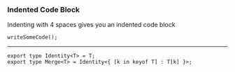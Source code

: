 ### Indented Code Block

Indenting with 4 spaces gives you an indented code block

    writeSomeCode();

----

    export type Identity<T> = T;
    export type Merge<T> = Identity<{ [k in keyof T] : T[k] }>;
